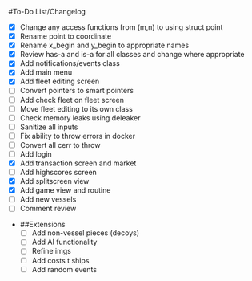 #To-Do List/Changelog
- [x] Change any access functions from (m,n) to using struct point
- [x] Rename point to coordinate
- [x] Rename x_begin and y_begin to appropriate names
- [x] Review has-a and is-a for all classes and change where appropriate
- [x] Add notifications/events class
- [x] Add main menu
- [x] Add fleet editing screen
- [ ] Convert pointers to smart pointers
- [ ] Add check fleet on fleet screen
- [ ] Move fleet editing to its own class
- [ ] Check memory leaks using deleaker
- [ ] Sanitize all inputs
- [ ] Fix ability to throw errors in docker
- [ ] Convert all cerr to throw
- [ ] Add login
- [x] Add transaction screen and market
- [ ] Add highscores screen
- [x] Add splitscreen view
- [x] Add game view and routine
- [ ] Add new vessels
- [ ] Comment review
- ##Extensions
    - [ ] Add non-vessel pieces (decoys)
    - [ ] Add AI functionality
    - [ ] Refine imgs
    - [ ] Add costs t ships
    - [ ] Add random events